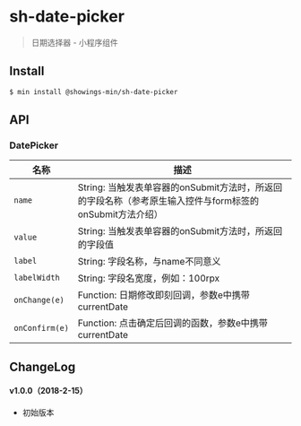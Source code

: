 # sh-date-picker

> 日期选择器 - 小程序组件

## Install

``` bash
$ min install @showings-min/sh-date-picker
```


## API

### DatePicker

| 名称                  | 描述                         |
|----------------------|------------------------------|
|`name`     |String: 当触发表单容器的onSubmit方法时，所返回的字段名称（参考原生输入控件与form标签的onSubmit方法介绍）|
|`value`    |String: 当触发表单容器的onSubmit方法时，所返回的字段值|
|`label`    |String: 字段名称，与name不同意义|
|`labelWidth`|String: 字段名宽度，例如：100rpx|
|`onChange(e)` |Function: 日期修改即刻回调，参数e中携带currentDate            |
|`onConfirm(e)`|Function: 点击确定后回调的函数，参数e中携带currentDate|

## ChangeLog

#### v1.0.0（2018-2-15）

- 初始版本
